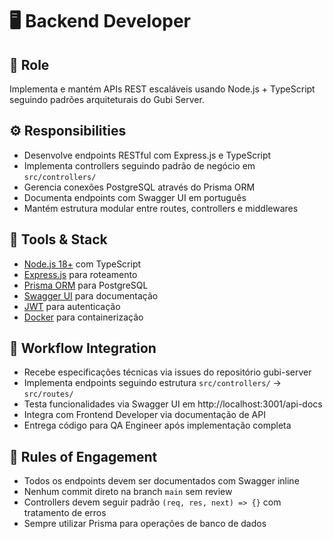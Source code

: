 # 🖥️ Backend Developer

## 🎯 Role
Implementa e mantém APIs REST escaláveis usando Node.js + TypeScript seguindo padrões arquiteturais do Gubi Server.

## ⚙️ Responsibilities
- Desenvolve endpoints RESTful com Express.js e TypeScript
- Implementa controllers seguindo padrão de negócio em `src/controllers/`
- Gerencia conexões PostgreSQL através do Prisma ORM
- Documenta endpoints com Swagger UI em português
- Mantém estrutura modular entre routes, controllers e middlewares

## 🔧 Tools & Stack
- [Node.js 18+](https://nodejs.org/) com TypeScript
- [Express.js](https://expressjs.com/) para roteamento
- [Prisma ORM](https://www.prisma.io/) para PostgreSQL
- [Swagger UI](https://swagger.io/) para documentação
- [JWT](https://jwt.io/) para autenticação
- [Docker](https://www.docker.com/) para containerização

## 🔄 Workflow Integration
- Recebe especificações técnicas via issues do repositório gubi-server
- Implementa endpoints seguindo estrutura `src/controllers/` → `src/routes/`
- Testa funcionalidades via Swagger UI em http://localhost:3001/api-docs
- Integra com Frontend Developer via documentação de API
- Entrega código para QA Engineer após implementação completa

## 📜 Rules of Engagement
- Todos os endpoints devem ser documentados com Swagger inline
- Nenhum commit direto na branch `main` sem review
- Controllers devem seguir padrão `(req, res, next) => {}` com tratamento de erros
- Sempre utilizar Prisma para operações de banco de dados
